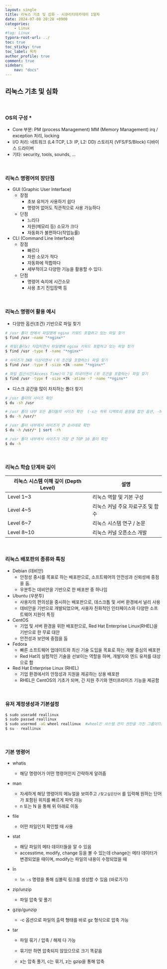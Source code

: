 ```yaml
---
layout: single
title: 리눅스 기초 및 심화 - 시큐리티아카데미 1일차
date: 2024-07-08 20:28 +0900
categories: 
    - Linux
#tag: Linux
typora-root-url: ../
toc: true
toc_sticky: true
toc_label: 목차
author_profile: true
comment: true
sidebar:
    nav: "docs"
---
```




## 리눅스 기초 및 심화 

<br>

### OS의 구성 *

- Core 부분: PM (process Management)
  		  MM (Memory Management)
  		  irq / exception 처리, locking
- I/O 처리: 네트워크 (L4:TCP, L3: IP, L2: DD)
                 스토리지 (VFS/FS/Block)
                 디바이스 드라이버
- 기타: security, tools, sounds, ... 

<br>

### 리눅스 명령어의 장단점

- GUI (Graphic User Interface)
  - 장점
    - 초보 유저가 사용하기 쉽다
    -  명령어 없어도 직관적으로 사용 가능하다
  - 단점
    - 느리다 
    - 자원(메모리 등) 소모가 크다 
    - 자동화가 불편하다(작업능률)
- CLI (Command Line Interface)
  - 장점
    - 빠르다
    - 자원 소모가 적다
    - 자동화에 적합하다
    - 세부적이고 다양한 기능을 활용할 수 있다.
  - 단점
    - 명령어 숙지에 시간소모
    - 사용 초기 진입장벽 등

<br>

### 리눅스 명령어 활용 예시

- 다양한 옵션(조건) 기반으로 파일 찾기

```bash
# /usr 폴더 안에서 파일명에 nginx 키워드 포함하고 있는 파일 찾기
$ find /usr -name "*nginx*"

# 파일(폴더x) 타입이면서 파일명에 nginx 키워드 포함하고 있는 파일 찾기
$ find /usr -type f -name "*nginx*"

# 사이즈가 3KB 이상이면서 (위 조건을 포함하는) 파일 찾기
$ find /usr -type f -size +3k -name "*nginx*"

# 파일 접근시간(Access Time)이 7일 이내이면서 (위 조건을 포함하는) 파일 찾기
$ find /usr -type f -size +3k -atime -7 -name "*nginx*"
```

- 디스크 공간을 많이 차지하는 폴더 찾기

```bash
# /usr 폴더의 사이즈 확인
$ du -sh /usr

# /usr 폴더 내부 모든 폴더들의 사이즈 확인  (-s는 하위 디렉토리 용량을 합친 옵션, -h는 사용자가 보기 쉬운 단위로 출력)
$ du -h /usr/*

# /usr 폴더 내부에서 사이즈가 큰 순서대로 확인
$ du -h /usr/* | sort -rh

# /usr 폴더 내부에서 사이즈가 가장 큰 TOP 10 폴더 확인
$ du -h
```

<br>

### 리눅스 학습 단계와 깊이

| 리눅스 시스템 이해 깊이 (Depth Level) | 설명                              |
| ------------------------------------- | --------------------------------- |
| Level 1~3                             | 리눅스 역할 및 기본 구성          |
| Level 4~5                             | 리눅스 커널 주요 자료구조 및 함수 |
| Level 6~7                             | 리눅스 시스템 연구 / 논문         |
| Level 8~10                            | 리눅스 커널 오픈소스 개발         |

<br>

### 리눅스 배포판의 종류와 특징

- Debian (데비안)
  - 안정성 중시를 목표로 하는 배포판으로, 소프트웨어의 안전성과 신뢰성에 중점을 둠.
  - 우분투는 데비안을 기반으로 한 배포판 중 하나임
- Ubuntu (우분투)
  - 사용자의 편의성을 중시하는 배포판으로, 데스크톱 및 서버 환경에서 널리 사용
  - 데비안을 기반으로 개발되었으며, 사용자 친화적인 인터페이스와 다양한 소프트웨어 지원이 특징
- CentOS
  - 기업 및 서버 환경을 위한 배포판으로, Red Hat Enterprise Linux(RHEL)을 기반으로 한 무료 대안
  - 안전성과 보안에 중점을 둠
- Fedora
  - 빠른 소프트웨어 업데이트와 최신 기술 도입을 목표로 하는 개발 중심의 배포판
  - Red Hat의 실험적인 기술을 선보이는 역할을 하며, 개발자와 엔드 유저를 대상으로 함
- Red Hat Enterprise Linux (RHEL)
  - 기업 환경에서의 안정성과 지원을 제공하는 상용 배포판
  - RHEL은 CentOS의 기초가 되며, 긴 지원 주기와 엔터프라이즈 기능을 제공함

<br>

### 유저 계정생성과 기본설정

```bash
$ sudo useradd reallinux
$ sudo passwd reallinux
$ sudo usermod -aG wheel reallinux  #wheel은 시스템 관리 권한을 가진 그룹이므로 append Group
$ su - reallinux
```

<br>

### 기본 명령어

- whatis

  - 해당 명령어가 어떤 명령어인지 간략하게 알려줌

- man 

  - 자세하게  해당 명령어의 메뉴얼을 보여주고 `/찾고싶은단어` 를 입력해 원하는 단어가 포함된 위치를 빠르게 파악 가능
  - n 또는 N 을 통해 위 아래로 이동

- file

  - 어떤 파일인지 확인할 때 사용

- stat

  - 해당 파일의 메타 데이터들을 알 수 있음
  - accesstime, modify, change 등을 볼 수 있는데 change는 메타 데이터가 변경되었을 때이며, modify는 파일의 내용이 수정되었을 때

- ln

  - `ln -s` 명령을 통해 심볼릭 링크를 생성할 수 있음 (바로가기)

- zip/unzip

  - 파일 압축 및 풀기

- gzip/gunzip

  - -c 옵션으로 파일의 출력 형태를 바로 gz 형식으로 압축 가능 

- tar

  - 파일 묶기 / 압축 / 해제 다 가능

  - 묶기만 하면 압축되지 않았으므로 크기 똑같음

  - x는 압축 풀기, c는 묶기, z는 gzip을 통해 압축  

    